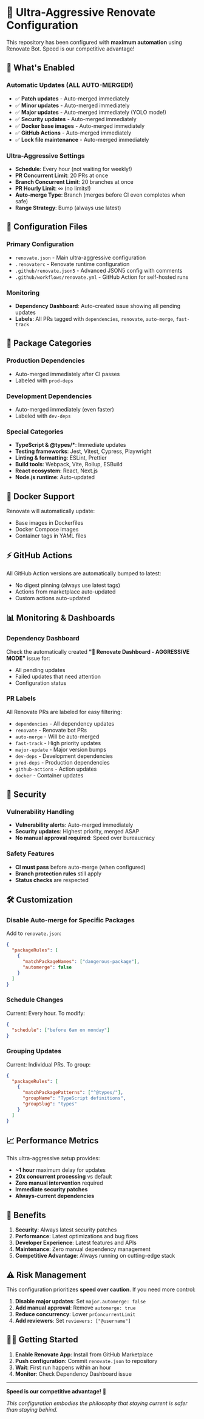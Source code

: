 # 🤖 Ultra-Aggressive Renovate Configuration

This repository has been configured with **maximum automation** using Renovate Bot. Speed is our competitive advantage!

## 🚀 What's Enabled

### Automatic Updates (ALL AUTO-MERGED!)

- ✅ **Patch updates** - Auto-merged immediately
- ✅ **Minor updates** - Auto-merged immediately
- ✅ **Major updates** - Auto-merged immediately (YOLO mode!)
- ✅ **Security updates** - Auto-merged immediately
- ✅ **Docker base images** - Auto-merged immediately
- ✅ **GitHub Actions** - Auto-merged immediately
- ✅ **Lock file maintenance** - Auto-merged immediately

### Ultra-Aggressive Settings

- **Schedule**: Every hour (not waiting for weekly!)
- **PR Concurrent Limit**: 20 PRs at once
- **Branch Concurrent Limit**: 20 branches at once
- **PR Hourly Limit**: ∞ (no limits!)
- **Auto-merge Type**: Branch (merges before CI even completes when safe)
- **Range Strategy**: Bump (always use latest)

## 📁 Configuration Files

### Primary Configuration

- `renovate.json` - Main ultra-aggressive configuration
- `.renovaterc` - Renovate runtime configuration
- `.github/renovate.json5` - Advanced JSON5 config with comments
- `.github/workflows/renovate.yml` - GitHub Action for self-hosted runs

### Monitoring

- **Dependency Dashboard**: Auto-created issue showing all pending updates
- **Labels**: All PRs tagged with `dependencies`, `renovate`, `auto-merge`, `fast-track`

## 🎯 Package Categories

### Production Dependencies

- Auto-merged immediately after CI passes
- Labeled with `prod-deps`

### Development Dependencies

- Auto-merged immediately (even faster)
- Labeled with `dev-deps`

### Special Categories

- **TypeScript & @types/\***: Immediate updates
- **Testing frameworks**: Jest, Vitest, Cypress, Playwright
- **Linting & formatting**: ESLint, Prettier
- **Build tools**: Webpack, Vite, Rollup, ESBuild
- **React ecosystem**: React, Next.js
- **Node.js runtime**: Auto-updated

## 🐳 Docker Support

Renovate will automatically update:

- Base images in Dockerfiles
- Docker Compose images
- Container tags in YAML files

## ⚡ GitHub Actions

All GitHub Action versions are automatically bumped to latest:

- No digest pinning (always use latest tags)
- Actions from marketplace auto-updated
- Custom actions auto-updated

## 📊 Monitoring & Dashboards

### Dependency Dashboard

Check the automatically created **"🤖 Renovate Dashboard - AGGRESSIVE MODE"** issue for:

- All pending updates
- Failed updates that need attention
- Configuration status

### PR Labels

All Renovate PRs are labeled for easy filtering:

- `dependencies` - All dependency updates
- `renovate` - Renovate bot PRs
- `auto-merge` - Will be auto-merged
- `fast-track` - High priority updates
- `major-update` - Major version bumps
- `dev-deps` - Development dependencies
- `prod-deps` - Production dependencies
- `github-actions` - Action updates
- `docker` - Container updates

## 🚨 Security

### Vulnerability Handling

- **Vulnerability alerts**: Auto-merged immediately
- **Security updates**: Highest priority, merged ASAP
- **No manual approval required**: Speed over bureaucracy

### Safety Features

- **CI must pass** before auto-merge (when configured)
- **Branch protection rules** still apply
- **Status checks** are respected

## 🛠️ Customization

### Disable Auto-merge for Specific Packages

Add to `renovate.json`:

```json
{
  "packageRules": [
    {
      "matchPackageNames": ["dangerous-package"],
      "automerge": false
    }
  ]
}
```

### Schedule Changes

Current: Every hour. To modify:

```json
{
  "schedule": ["before 6am on monday"]
}
```

### Grouping Updates

Current: Individual PRs. To group:

```json
{
  "packageRules": [
    {
      "matchPackagePatterns": ["^@types/"],
      "groupName": "TypeScript definitions",
      "groupSlug": "types"
    }
  ]
}
```

## 📈 Performance Metrics

This ultra-aggressive setup provides:

- **~1 hour** maximum delay for updates
- **20x concurrent processing** vs default
- **Zero manual intervention** required
- **Immediate security patches**
- **Always-current dependencies**

## 🚀 Benefits

1. **Security**: Always latest security patches
2. **Performance**: Latest optimizations and bug fixes
3. **Developer Experience**: Latest features and APIs
4. **Maintenance**: Zero manual dependency management
5. **Competitive Advantage**: Always running on cutting-edge stack

## ⚠️ Risk Management

This configuration prioritizes **speed over caution**. If you need more control:

1. **Disable major updates**: Set `major.automerge: false`
2. **Add manual approval**: Remove `automerge: true`
3. **Reduce concurrency**: Lower `prConcurrentLimit`
4. **Add reviewers**: Set `reviewers: ["@username"]`

## 🏃‍♂️ Getting Started

1. **Enable Renovate App**: Install from GitHub Marketplace
2. **Push configuration**: Commit `renovate.json` to repository
3. **Wait**: First run happens within an hour
4. **Monitor**: Check Dependency Dashboard issue

---

**Speed is our competitive advantage!** 🚀

_This configuration embodies the philosophy that staying current is safer than staying behind._
